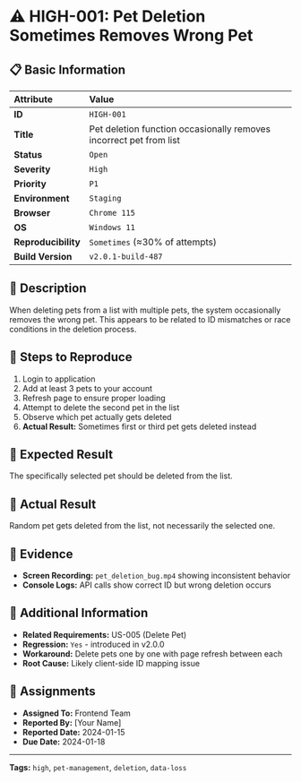 # ⚠️ HIGH-001: Pet Deletion Sometimes Removes Wrong Pet

## 📋 Basic Information
| Attribute | Value |
| :--- | :--- |
| **ID** | `HIGH-001` |
| **Title** | Pet deletion function occasionally removes incorrect pet from list |
| **Status** | `Open` |
| **Severity** | `High` |
| **Priority** | `P1` |
| **Environment** | `Staging` |
| **Browser** | `Chrome 115` |
| **OS** | `Windows 11` |
| **Reproducibility** | `Sometimes` (≈30% of attempts) |
| **Build Version** | `v2.0.1-build-487` |

## 📝 Description
When deleting pets from a list with multiple pets, the system occasionally removes the wrong pet. This appears to be related to ID mismatches or race conditions in the deletion process.

## 🧪 Steps to Reproduce
1. Login to application
2. Add at least 3 pets to your account
3. Refresh page to ensure proper loading
4. Attempt to delete the second pet in the list
5. Observe which pet actually gets deleted
6. **Actual Result:** Sometimes first or third pet gets deleted instead

## 🎯 Expected Result
The specifically selected pet should be deleted from the list.

## 🐞 Actual Result
Random pet gets deleted from the list, not necessarily the selected one.

## 📸 Evidence
- **Screen Recording:** `pet_deletion_bug.mp4` showing inconsistent behavior
- **Console Logs:** API calls show correct ID but wrong deletion occurs

## 🔧 Additional Information
- **Related Requirements:** US-005 (Delete Pet)
- **Regression:** `Yes` - introduced in v2.0.0
- **Workaround:** Delete pets one by one with page refresh between each
- **Root Cause:** Likely client-side ID mapping issue

## 👥 Assignments
- **Assigned To:** Frontend Team
- **Reported By:** [Your Name]
- **Reported Date:** 2024-01-15
- **Due Date:** 2024-01-18

---

**Tags:** `high`, `pet-management`, `deletion`, `data-loss`
